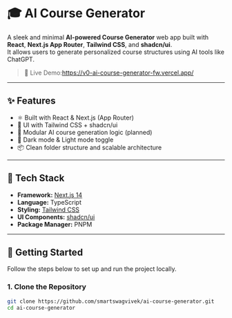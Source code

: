 # 🎓 AI Course Generator

A sleek and minimal **AI-powered Course Generator** web app built with **React**, **Next.js App Router**, **Tailwind CSS**, and **shadcn/ui**.  
It allows users to generate personalized course structures using AI tools like ChatGPT.

> 🚧 Live Demo:https://v0-ai-course-generator-fw.vercel.app/

---

## ✨ Features

- ⚛️ Built with React & Next.js (App Router)
- 🎨 UI with Tailwind CSS + shadcn/ui
- 🧠 Modular AI course generation logic (planned)
- 🌙 Dark mode & Light mode toggle
- 📦 Clean folder structure and scalable architecture

---

## 🧱 Tech Stack

- **Framework:** [Next.js 14](https://nextjs.org)
- **Language:** TypeScript
- **Styling:** [Tailwind CSS](https://tailwindcss.com)
- **UI Components:** [shadcn/ui](https://ui.shadcn.com)
- **Package Manager:** PNPM

---

## 🚀 Getting Started

Follow the steps below to set up and run the project locally.

### 1. Clone the Repository

```bash
git clone https://github.com/smartswagvivek/ai-course-generator.git
cd ai-course-generator
